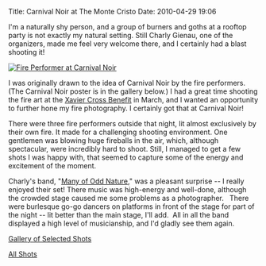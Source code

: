 Title: Carnival Noir at The Monte Cristo
Date: 2010-04-29 19:06

I'm a naturally shy person, and a group of burners and goths at a
rooftop party is not exactly my natural setting. Still Charly Gienau,
one of the organizers, made me feel very welcome there, and I certainly
had a blast shooting it!

[![Fire Performer at Carnival Noir](/galleries/carnival-noir-selects/content/images/large/P1010125.jpg)](/galleries/carnival-noir-selects/content/P1010125_large.html)

I was originally drawn to the idea of Carnival Noir by the fire
performers. (The Carnival Noir poster is in the gallery below.) I had a
great time shooting the fire art at the [Xavier Cross
Benefit](/2010/03/06/xavier-cross-benefit-march-2010) in
March, and I wanted an opportunity to further hone my fire photography.
I certainly got that at Carnival Noir!

There were three fire performers
outside that night, lit almost exclusively by their own fire. It made
for a challenging shooting environment. One gentlemen was blowing huge
fireballs in the air, which, although spectacular, were incredibly hard
to shoot. Still, I managed to get a few shots I was happy with, that
seemed to capture some of the energy and excitement of the moment.

Charly's band, "[Many of Odd Nature](http://www.manyofoddnature.com/),"
was a pleasant surprise -- I really enjoyed their set! There music was
high-energy and well-done, although the crowded stage caused me some
problems as a photographer.   There were burlesque go-go dancers on
platforms in front of the stage for part of the night -- lit better than
the main stage, I'll add.  All in all the band displayed a high level of
musicianship, and I'd gladly see them again.

[Gallery of Selected Shots](/galleries/carnival-noir-selects/index.html)

[All Shots](/galleries/carnival-noir-all/index.html)
